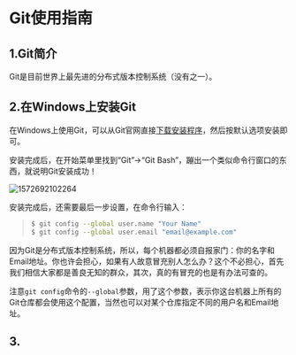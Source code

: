 # Git使用指南

## 1.Git简介

Git是目前世界上最先进的分布式版本控制系统（没有之一）。



## 2.在Windows上安装Git

在Windows上使用Git，可以从Git官网直接[下载安装程序](https://git-scm.com/downloads)，然后按默认选项安装即可。

安装完成后，在开始菜单里找到“Git”->“Git Bash”，蹦出一个类似命令行窗口的东西，就说明Git安装成功！

![1572692102264](C:\Users\Frank\AppData\Roaming\Typora\typora-user-images\1572692102264.png)

安装完成后，还需要最后一步设置，在命令行输入：

> ```bash
> $ git config --global user.name "Your Name"
> $ git config --global user.email "email@example.com"
> ```

因为Git是分布式版本控制系统，所以，每个机器都必须自报家门：你的名字和Email地址。你也许会担心，如果有人故意冒充别人怎么办？这个不必担心，首先我们相信大家都是善良无知的群众，其次，真的有冒充的也是有办法可查的。

注意`git config`命令的`--global`参数，用了这个参数，表示你这台机器上所有的Git仓库都会使用这个配置，当然也可以对某个仓库指定不同的用户名和Email地址。

## 3.